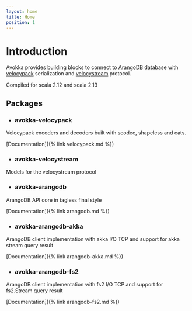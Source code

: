 ```yaml
---
layout: home
title: Home
position: 1
---
```


# Introduction

Avokka provides building blocks to connect to [ArangoDB](https://github.com/arangodb/arangodb) database with [velocypack](https://github.com/arangodb/velocypack) serialization and [velocystream](https://github.com/arangodb/velocystream) protocol.

Compiled for scala 2.12 and scala 2.13

## Packages

* ### avokka-velocypack

Velocypack encoders and decoders built with scodec, shapeless and cats.

[Documentation]({% link velocypack.md %})

* ### avokka-velocystream

Models for the velocystream protocol

* ### avokka-arangodb

ArangoDB API core in tagless final style

[Documentation]({% link arangodb.md %})

* ### avokka-arangodb-akka

ArangoDB client implementation with akka I/O TCP and support for akka stream query result

[Documentation]({% link arangodb-akka.md %})

* ### avokka-arangodb-fs2

ArangoDB client implementation with fs2 I/O TCP and support for fs2.Stream query result

[Documentation]({% link arangodb-fs2.md %})

